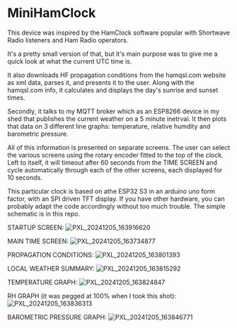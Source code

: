 # MiniHamClock

This device was inspired by the HamClock software popular with Shortwave Radio listeners and Ham Radio operators.

It's a pretty small version of that, but it's main purpose was to give me a quick look at what the current UTC time is.

It also downloads HF propagation conditions from the hamqsl.com website as xml data, parses it, and presents it to the user.  Along with the hamqsl.com info, it calculates and displays the day's sunrise and sunset times.

Secondly, it talks to my MQTT broker which as an ESP8266 device in my shed that publishes the current weather on a 5 minute inetrval.  It then plots that data on 3 different line graphs: temperature, relative humdity and barometric pressure.

All of this information is presented on separate screens.  The user can select the various screens using the rotary encoder fitted to the top of the clock.  Left to itself, it will timeout after 60 seconds from the TIME SCREEN and cycle automatically through each of the other screens, each displayed for 10 seconds.

This particular clock is based on athe ESP32 S3 in an arduino uno form factor, with an SPI driven TFT display.  If you have other hardware, you can probably adapt the code accordingly without too much trouble.  The simple schematic is in this repo.

STARTUP SCREEN:
![PXL_20241205_163916620](https://github.com/user-attachments/assets/0983c437-5331-4b12-bc85-108717133926)

MAIN TIME SCREEN:
![PXL_20241205_163734877](https://github.com/user-attachments/assets/cdd95420-a9d9-4e9f-a81d-26e6c2d88b65)

PROPAGATION CONDITIONS:
![PXL_20241205_163801393](https://github.com/user-attachments/assets/a91157cd-9171-4eb2-9ab2-df38114c1765)

LOCAL WEATHER SUMMARY:
![PXL_20241205_163815292](https://github.com/user-attachments/assets/af132da0-e66e-4044-8b22-d0b6b65fdbd8)

TEMPERATURE GRAPH:
![PXL_20241205_163824847](https://github.com/user-attachments/assets/19cead08-febb-4c69-8748-cc183c41bdcd)

RH GRAPH (it was pegged at 100% when I took this shot):
![PXL_20241205_163836313](https://github.com/user-attachments/assets/8527d066-0134-467a-859d-267d452329a5)

BAROMETRIC PRESSURE GRAPH:
![PXL_20241205_163846771](https://github.com/user-attachments/assets/8b4d81ce-5dbb-4fb3-a654-bf75484778b7)



